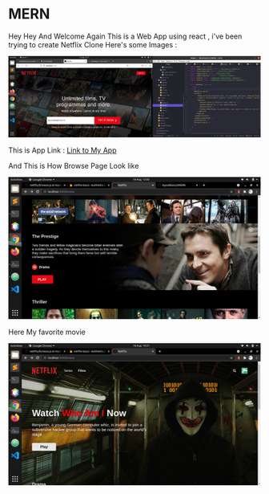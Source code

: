 # MERN

Hey Hey And Welcome Again This is a Web App using react , i've been trying to create Netflix Clone Here's some Images :

![alt Home](./Screenshot/Screenshot.png)

This is App Link : [Link to My App](https://kassinetflix.herokuapp.com/)

And This is How Browse Page Look like


![alt Home](./Screenshot/Screenshot2.png)


Here My favorite movie

![alt Home](./Screenshot/final.png)
